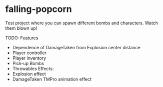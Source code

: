 # falling-popcorn
Test project where you can spawn different bombs and characters. Watch them blown up!

TODO:
Features
  - Dependence of DamageTaken from Explosion center distance
  - Player controller
  - Player inventory
  - Pick-up Bombs
  - Throwables
Effects:
  - Explosion effect
  - DamageTaken TMPro animation effect  
